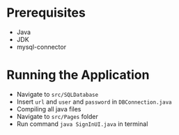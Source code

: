# Prerequisites
- Java
- JDK
- mysql-connector

# Running the Application
- Navigate to ``src/SQLDatabase``
- Insert ``url`` and ``user`` and ``password`` in ``DBConnection.java``
- Compiling all java files
- Navigate to ``src/Pages`` folder
- Run command ``java SignInUI.java`` in terminal
